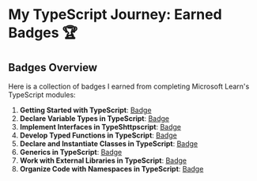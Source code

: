# My TypeScript Journey: Earned Badges 🏆

## Badges Overview

Here is a collection of badges I earned from completing Microsoft Learn's TypeScript modules:

1. **Getting Started with TypeScript**: [Badge]()
2. **Declare Variable Types in TypeScript**: [Badge]()
3. **Implement Interfaces in TypeShttpscript**: [Badge]()
4. **Develop Typed Functions in TypeScript**: [Badge]()
5. **Declare and Instantiate Classes in TypeScript**: [Badge]()
6. **Generics in TypeScript**: [Badge]()
7. **Work with External Libraries in TypeScript**: [Badge]()
8. **Organize Code with Namespaces in TypeScript**: [Badge]()

